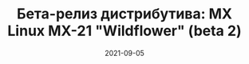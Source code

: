---
layout: post
title: "Бета-релиз дистрибутива: MX Linux MX-21 \"Wildflower\" (beta 2)"
date: 2021-09-05   
---